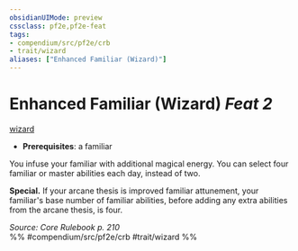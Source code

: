 ```yaml
---
obsidianUIMode: preview
cssclass: pf2e,pf2e-feat
tags:
- compendium/src/pf2e/crb
- trait/wizard
aliases: ["Enhanced Familiar (Wizard)"]
---
```

# Enhanced Familiar (Wizard)  *Feat 2*  
[wizard](Reference/Rules/Traits/wizard.md "Wizard Class Trait")  

- **Prerequisites**: a familiar

You infuse your familiar with additional magical energy. You can select four familiar or master abilities each day, instead of two.

**Special.** If your arcane thesis is improved familiar attunement, your familiar's base number of familiar abilities, before adding any extra abilities from the arcane thesis, is four.

*Source: Core Rulebook p. 210*  
%% #compendium/src/pf2e/crb #trait/wizard %%